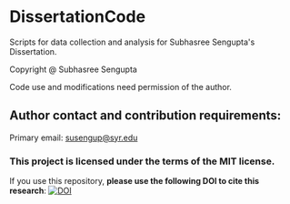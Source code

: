 # DissertationCode
Scripts for data collection and analysis for Subhasree Sengupta's Dissertation.

Copyright @ Subhasree Sengupta

Code use and modifications need permission of the author.

## Author contact and contribution requirements: 

Primary email: susengup@syr.edu

### This project is licensed under the terms of the MIT license.

If you use this repository, **please use the following DOI to cite this research**: [![DOI](https://zenodo.org/badge/576299886.svg)](https://zenodo.org/badge/latestdoi/576299886)
